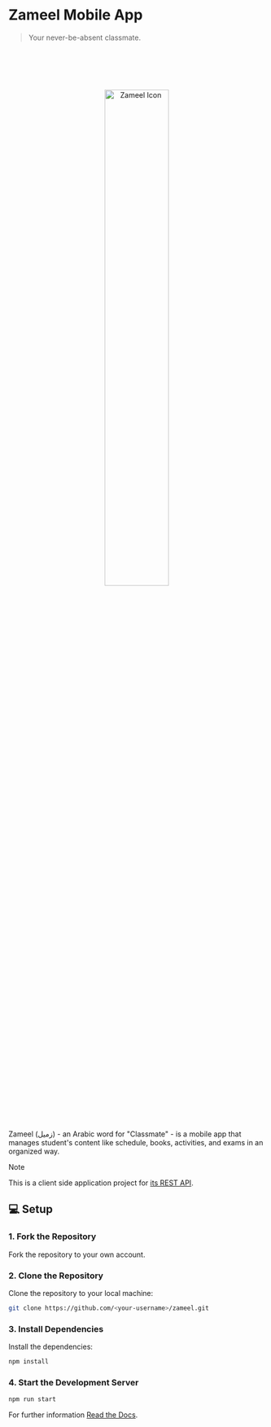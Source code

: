 # Zameel Mobile App

> Your never-be-absent classmate.

<p align="center">
  <img style="margin: 80px 0px" width="50%" src="./assets/logo.png" alt="Zameel Icon"/>
</p>

Zameel (زميل) - an Arabic word for "Classmate" - is a mobile app that manages student's content like schedule, books, activities, and exams in an organized way.

> [!NOTE]  
> This is a client side application project for [its REST API](https://github.com/Mahmood-Ahmed-Alqirshy/zameel-rest-api).

## 💻 Setup

### 1. Fork the Repository

Fork the repository to your own account.

### 2. Clone the Repository

Clone the repository to your local machine:

```sh
git clone https://github.com/<your-username>/zameel.git
```

### 3. Install Dependencies

Install the dependencies:

```sh
npm install
```

### 4. Start the Development Server

```sh
npm run start
```

For further information [Read the Docs](https://khateeboveskey.github.io/zameel-docs/).
